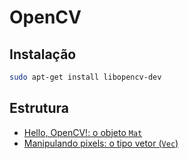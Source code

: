 # OpenCV

## Instalação

```bash
sudo apt-get install libopencv-dev
```

## Estrutura

- [Hello, OpenCV!: o objeto `Mat`](./hello.cpp)
- [Manipulando pixels: o tipo vetor (`Vec`)](./pixels.cpp)